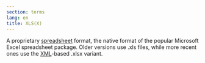 ```yaml
---
section: terms
lang: en
title: XLS(X)
---
```


A proprietary [spreadsheet](../spreadsheet/) format, the native format of the popular Microsoft Excel spreadsheet package. Older versions use .xls files, while more recent ones use the [XML](../xml/)-based .xlsx variant.
